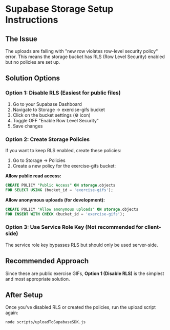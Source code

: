 # Supabase Storage Setup Instructions

## The Issue
The uploads are failing with "new row violates row-level security policy" error. This means the storage bucket has RLS (Row Level Security) enabled but no policies are set up.

## Solution Options

### Option 1: Disable RLS (Easiest for public files)
1. Go to your Supabase Dashboard
2. Navigate to Storage → exercise-gifs bucket
3. Click on the bucket settings (⚙️ icon)
4. Toggle OFF "Enable Row Level Security"
5. Save changes

### Option 2: Create Storage Policies
If you want to keep RLS enabled, create these policies:

1. Go to Storage → Policies
2. Create a new policy for the exercise-gifs bucket:

**Allow public read access:**
```sql
CREATE POLICY "Public Access" ON storage.objects 
FOR SELECT USING (bucket_id = 'exercise-gifs');
```

**Allow anonymous uploads (for development):**
```sql
CREATE POLICY "Allow anonymous uploads" ON storage.objects 
FOR INSERT WITH CHECK (bucket_id = 'exercise-gifs');
```

### Option 3: Use Service Role Key (Not recommended for client-side)
The service role key bypasses RLS but should only be used server-side.

## Recommended Approach
Since these are public exercise GIFs, **Option 1 (Disable RLS)** is the simplest and most appropriate solution.

## After Setup
Once you've disabled RLS or created the policies, run the upload script again:
```bash
node scripts/uploadToSupabaseSDK.js
```